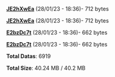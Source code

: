[**JE2hXwEa**](/data/JE2hXwEa.txt) (28/01/23 - 18:36)- 712 bytes

[**JE2hXwEa**](/data/JE2hXwEa.txt) (28/01/23 - 18:36)- 712 bytes

[**E2bzDc7t**](/data/E2bzDc7t.txt) (28/01/23 - 18:36)- 662 bytes

[**E2bzDc7t**](/data/E2bzDc7t.txt) (28/01/23 - 18:36)- 662 bytes

**Total Datas**: 6919

**Total Size**: 40.24 MB / 40.2 MB